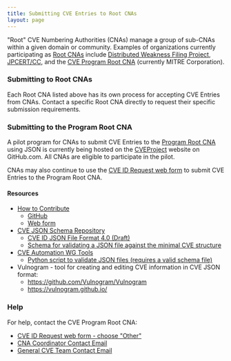 ```yaml
---
title: Submitting CVE Entries to Root CNAs
layout: page
---
```

"Root" CVE Numbering Authorities (CNAs) manage a group of sub-CNAs within a given domain or community. Examples of organizations currently participating as [Root CNAs](https://cve.mitre.org/cve/cna.html#cna_types) include [Distributed Weakness Filing Project](https://cve.mitre.org/cve/request_id.html#cna_participants), [JPCERT/CC](https://cve.mitre.org/cve/request_id.html#j), and the [CVE Program Root CNA](https://cve.mitre.org/cve/request_id.html#cna_participants) (currently MITRE Corporation).

### Submitting to Root CNAs

Each Root CNA listed above has its own process for accepting CVE Entries from CNAs. Contact a specific Root CNA directly to request their specific submission requirements.

### Submitting to the Program Root CNA

A pilot program for CNAs to submit CVE Entries to the [Program Root CNA](https://cve.mitre.org/cve/request_id.html#cna_participants) using JSON is currently being hosted on the [CVEProject](https://github.com/CVEProject/cvelist) website on GitHub.com. All CNAs are eligible to participate in the pilot.

CNAs may also continue to use the [CVE ID Request web form](https://cveform.mitre.org/) to submit CVE Entries to the Program Root CNA.

#### Resources                                     

* [How to Contribute](https://github.com/CVEProject/cveproject.github.io/blob/master/docs/cna/CVE_Entry_Submission_Process.pptx)
  * [GitHub](https://github.com/CVEProject/cvelist/blob/master/CONTRIBUTING.md)
  * [Web form](http://cveproject.github.io/docs/cna/Program_Root_CNA_Web_Form_Entry_Submission_Process.pptx)
* [CVE JSON Schema Repository](https://github.com/CVEProject/automation-working-group/tree/master/cve_json_schema)
  <ul>
    <li><a href="https://github.com/CVEProject/automation-working-group/blob/master/cve_json_schema/DRAFT-JSON-file-format-v4.md">CVE ID JSON File Format 4.0 (Draft)</a></li>
    <li><a href="https://github.com/CVEProject/automation-working-group/blob/master/cve_json_schema/CVE_JSON_4.0_min_public.schema">Schema for validating a JSON file against the minimal CVE structure</a></li>
  </ul>
* [CVE Automation WG Tools](https://github.com/CVEProject/automation-working-group/tree/master/tools)
  <ul>
    <li><a href="https://github.com/CVEProject/automation-working-group/blob/master/tools/cmdlinejsonvalidator.py">Python script to validate JSON files (requires a valid schema file)</a></li>
  </ul>
* Vulnogram - tool for creating and editing CVE information in CVE JSON format:
  <ul>
  <li><a href="https://github.com/Vulnogram/Vulnogram">https://github.com/Vulnogram/Vulnogram</a></li>
  <li><a href="https://vulnogram.github.io/">https://vulnogram.github.io/</a></li>
  </ul>

### Help
      
For help, contact the CVE Program Root CNA:                                      
                                              
* [CVE ID Request web form - choose "Other"](https://cveform.mitre.org/)
* [CNA Coordinator Contact Email](mailto:cna-coordinator@mitre.org)
* [General CVE Team Contact Email](mailto:cve@mitre.org)
